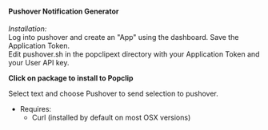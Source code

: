 #### Pushover Notification Generator  

_Installation:_  
  Log into pushover and create an "App" using the dashboard. Save the Application Token.  
  Edit pushover.sh in the popclipext directory with your Application Token and  
  your User API key.  
  
  __Click on package to install to Popclip__  

Select text and choose Pushover to send selection to pushover.   

- Requires:  
  - Curl (installed by default on most OSX versions)
